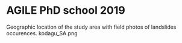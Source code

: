# AGILE PhD school 2019

Geographic location of the study area with field photos of landslides occurences. kodagu_SA.png
